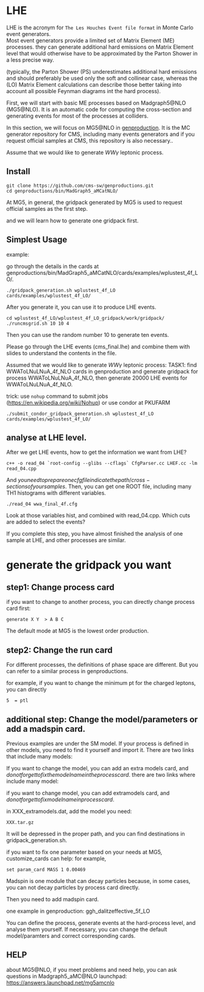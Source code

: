 # LHE

LHE is the acronym for ```The Les Houches Event file format``` in Monte Carlo event generators.<br />
Most event generators provide a limited set of Matrix Element (ME) processes. they can  generate additional hard emissions on Matrix Element level that would otherwise have to be approximated by the Parton Shower in a less precise way. <br />

(typically, the Parton Shower (PS) underestimates additional hard emissions and should preferably be used only the soft and collinear case, whereas the (LO) Matrix Element calculations can describe those better taking into account all possible Feynman diagrams int the hard process). <br />

First, we will start with basic ME processes based on Madgraph5@NLO (MG5@NLO). It is an automatic code for computing the cross-section and generating events for most of the processes at colliders.<br />

In this section, we will focus on MG5@NLO in [genproduction](https://github.com/cms-sw/genproductions/tree/dace43b7b79c6c7d01d80bb17b96db6d84326830). It is the MC generator repository for CMS, including many events generators and if you request official samples at CMS, this repository is also necessary..

Assume that we would like to generate $WW\gamma$ leptonic process.


## Install

```
git clone https://github.com/cms-sw/genproductions.git 
cd genproductions/bin/MadGraph5_aMCatNLO/
```

At MG5, in general, the gridpack generated by MG5 is used to request official samples as the first step.


and we will learn how to generate one gridpack first.

## Simplest Usage

example:

go through the details in the cards at genproductions/bin/MadGraph5_aMCatNLO/cards/examples/wplustest_4f_LO/.


```
./gridpack_generation.sh wplustest_4f_LO cards/examples/wplustest_4f_LO/

```

After you generate it, you can use it to produce LHE events.

``` 
cd wplustest_4f_LO/wplustest_4f_LO_gridpack/work/gridpack/
./runcmsgrid.sh 10 10 4  
```
Then you can use the random number 10 to generate ten events.

Please go through the LHE events (cms_final.lhe) and combine them with slides to understand the contents in the file.


Assumed that we would like to generate $WW\gamma$ leptonic process:
TASK1: find WWAToLNuLNuA_4f_NLO cards in genproduction and generate gridpack for process WWAToLNuLNuA_4f_NLO, then generate 20000 LHE events for WWAToLNuLNuA_4f_NLO.

trick: use ```nohup``` command to submit jobs (https://en.wikipedia.org/wiki/Nohup) or use condor at PKUFARM

```
./submit_condor_gridpack_generation.sh wplustest_4f_LO cards/examples/wplustest_4f_LO/

```

## analyse at LHE level. 

After we get LHE events, how to get the information we want from LHE?


```
c++ -o read_04 `root-config --glibs --cflags` CfgParser.cc LHEF.cc -lm read_04.cpp
```
And $you need to prepare one cfg file indicate the path/cross-sections of your samples$.
Then, you can get one ROOT file, including many TH1 histograms with different variables.


```
./read_04 wwa_final_4f.cfg
```

Look at those variables hist, and combined with read_04.cpp. Which cuts are added to select the events?

If you complete this step, you have almost finished the analysis of one sample at LHE, and other processes are similar.


# generate the gridpack you want

## step1: Change process card

if you want to change to another process, you can directly change process card first:

```
generate X Y  > A B C 
```
The default mode at MG5 is the lowest order production.


## step2: Change the run card
For different processes, the definitions of phase space are different. But you can refer to a similar process in genproductions.

for example, if you want to change the minimum pt for the charged leptons, you can directly

```
5  = ptl
```


## additional step: Change the model/parameters or add a madspin card.
Previous examples are under the SM model. If your process is defined in other models, you need to find it yourself and import it.
There are two links that include many models: 

If you want to change the model, you can add an extra models card, and $do not forget to fix the model name in the process card$.
there are two links where include many model: 

if you want to change model, you can add extramodels card, and $do not forget to fix model name in process card$.

in XXX_extramodels.dat, add the model you need:
```
XXX.tar.gz
```

It will be depressed in the proper path, and you can find destinations in gridpack_generation.sh.

if you want to fix one parameter based on your needs at MG5, customize_cards can help:
for example,

```
set param_card MASS 1 0.00469
```
Madspin is one module that can decay particles because, in some cases, you can not decay particles by process card directly. 

Then you need to add madspin card.

one example in genproduction:
ggh_dalitzeffective_5f_LO

You can define the process, generate events at the hard-process level, and analyse them yourself. 
If necessary, you can change the default model/paramters and correct corresponding cards.



## HELP

about MG5@NLO, if you meet problems and need help, you can ask questions in Madgraph5_aMC@NLO launchpad: https://answers.launchpad.net/mg5amcnlo


